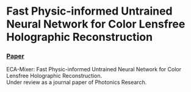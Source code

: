 # Fast Physic-informed Untrained Neural Network for Color Lensfree Holographic Reconstruction

### [Paper]()

ECA-Mixer: Fast Physic-informed Untrained Neural Network for Color Lensfree Holographic Reconstruction.<br>
Under review as a journal paper of Photonics Research.
